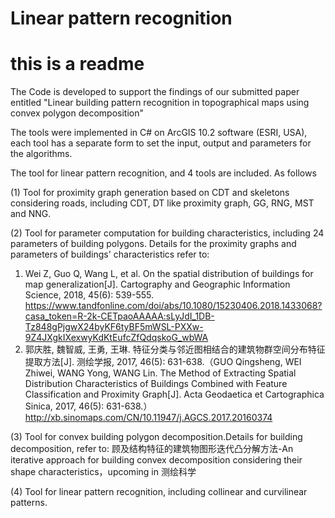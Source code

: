 # Linear pattern recognition
# this is a readme
The Code is developed to support the findings of our submitted paper entitled "Linear building pattern recognition in topographical maps using convex polygon decomposition"

The tools were implemented in C# on ArcGIS 10.2 software (ESRI, USA), each tool has a separate form to set the input, output and parameters for the algorithms.

The tool for linear pattern recognition, and 4 tools are included. As follows

(1) Tool for proximity graph generation based on CDT and skeletons considering roads, including CDT, DT like proximity graph, GG, RNG, MST and NNG. 

(2) Tool for parameter computation for building characteristics, including 24 parameters of building polygons. Details for the proximity graphs and parameters of buildings' characteristics refer to:
1) Wei Z, Guo Q, Wang L, et al. On the spatial distribution of buildings for map generalization[J]. Cartography and Geographic Information Science, 2018, 45(6): 539-555.
https://www.tandfonline.com/doi/abs/10.1080/15230406.2018.1433068?casa_token=R-2k-CETpaoAAAAA:sLyJdI_1DB-Tz848gPjgwX24byKF6tyBF5mWSL-PXXw-9Z4JXgkIXexwyKdKtEufcZfQdqskoG_wbWA
2) 郭庆胜, 魏智威, 王勇, 王琳. 特征分类与邻近图相结合的建筑物群空间分布特征提取方法[J]. 测绘学报, 2017, 46(5): 631-638.（GUO Qingsheng, WEI Zhiwei, WANG Yong, WANG Lin. The Method of Extracting Spatial Distribution Characteristics of Buildings Combined with Feature Classification and Proximity Graph[J]. Acta Geodaetica et Cartographica Sinica, 2017, 46(5): 631-638.）http://xb.sinomaps.com/CN/10.11947/j.AGCS.2017.20160374

(3) Tool for convex building polygon decomposition.Details for building decomposition, refer to: 顾及结构特征的建筑物图形迭代凸分解方法-An iterative approach for building convex decomposition considering their shape characteristics，upcoming in 测绘科学

(4) Tool for linear pattern recognition, including collinear and curvilinear patterns.
